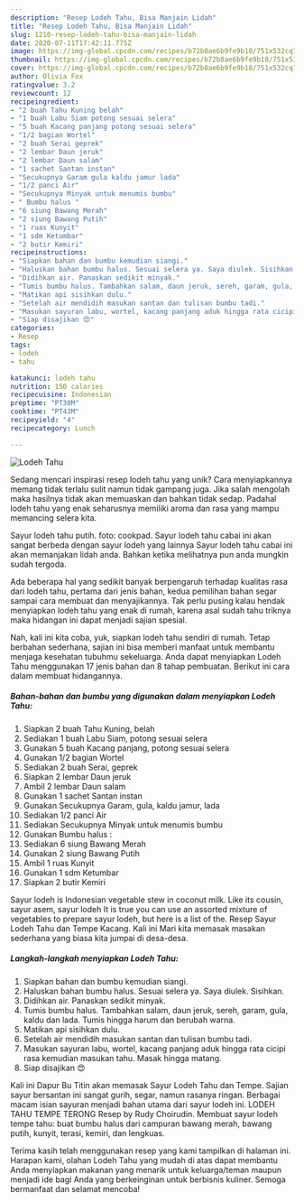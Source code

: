 ```yaml
---
description: "Resep Lodeh Tahu, Bisa Manjain Lidah"
title: "Resep Lodeh Tahu, Bisa Manjain Lidah"
slug: 1210-resep-lodeh-tahu-bisa-manjain-lidah
date: 2020-07-11T17:42:11.775Z
image: https://img-global.cpcdn.com/recipes/b72b8ae6b9fe9b18/751x532cq70/lodeh-tahu-foto-resep-utama.jpg
thumbnail: https://img-global.cpcdn.com/recipes/b72b8ae6b9fe9b18/751x532cq70/lodeh-tahu-foto-resep-utama.jpg
cover: https://img-global.cpcdn.com/recipes/b72b8ae6b9fe9b18/751x532cq70/lodeh-tahu-foto-resep-utama.jpg
author: Olivia Fox
ratingvalue: 3.2
reviewcount: 12
recipeingredient:
- "2 buah Tahu Kuning belah"
- "1 buah Labu Siam potong sesuai selera"
- "5 buah Kacang panjang potong sesuai selera"
- "1/2 bagian Wortel"
- "2 buah Serai geprek"
- "2 lembar Daun jeruk"
- "2 lembar Daun salam"
- "1 sachet Santan instan"
- "Secukupnya Garam gula kaldu jamur lada"
- "1/2 panci Air"
- "Secukupnya Minyak untuk menumis bumbu"
- " Bumbu halus "
- "6 siung Bawang Merah"
- "2 siung Bawang Putih"
- "1 ruas Kunyit"
- "1 sdm Ketumbar"
- "2 butir Kemiri"
recipeinstructions:
- "Siapkan bahan dan bumbu kemudian siangi."
- "Haluskan bahan bumbu halus. Sesuai selera ya. Saya diulek. Sisihkan."
- "Didihkan air. Panaskan sedikit minyak."
- "Tumis bumbu halus. Tambahkan salam, daun jeruk, sereh, garam, gula, kaldu dan lada. Tumis hingga harum dan berubah warna."
- "Matikan api sisihkan dulu."
- "Setelah air mendidih masukan santan dan tulisan bumbu tadi."
- "Masukan sayuran labu, wortel, kacang panjang aduk hingga rata cicipi rasa kemudian masukan tahu. Masak hingga matang."
- "Siap disajikan 😍"
categories:
- Resep
tags:
- lodeh
- tahu

katakunci: lodeh tahu 
nutrition: 150 calories
recipecuisine: Indonesian
preptime: "PT30M"
cooktime: "PT43M"
recipeyield: "4"
recipecategory: Lunch

---
```



![Lodeh Tahu](https://img-global.cpcdn.com/recipes/b72b8ae6b9fe9b18/751x532cq70/lodeh-tahu-foto-resep-utama.jpg)

Sedang mencari inspirasi resep lodeh tahu yang unik? Cara menyiapkannya memang tidak terlalu sulit namun tidak gampang juga. Jika salah mengolah maka hasilnya tidak akan memuaskan dan bahkan tidak sedap. Padahal lodeh tahu yang enak seharusnya memiliki aroma dan rasa yang mampu memancing selera kita.

Sayur lodeh tahu putih. foto: cookpad. Sayur lodeh tahu cabai ini akan sangat berbeda dengan sayur lodeh yang lainnya Sayur lodeh tahu cabai ini akan memanjakan lidah anda. Bahkan ketika melihatnya pun anda mungkin sudah tergoda.

Ada beberapa hal yang sedikit banyak berpengaruh terhadap kualitas rasa dari lodeh tahu, pertama dari jenis bahan, kedua pemilihan bahan segar sampai cara membuat dan menyajikannya. Tak perlu pusing kalau hendak menyiapkan lodeh tahu yang enak di rumah, karena asal sudah tahu triknya maka hidangan ini dapat menjadi sajian spesial.


Nah, kali ini kita coba, yuk, siapkan lodeh tahu sendiri di rumah. Tetap berbahan sederhana, sajian ini bisa memberi manfaat untuk membantu menjaga kesehatan tubuhmu sekeluarga. Anda dapat menyiapkan Lodeh Tahu menggunakan 17 jenis bahan dan 8 tahap pembuatan. Berikut ini cara dalam membuat hidangannya.

<!--inarticleads1-->

##### Bahan-bahan dan bumbu yang digunakan dalam menyiapkan Lodeh Tahu:

1. Siapkan 2 buah Tahu Kuning, belah
1. Sediakan 1 buah Labu Siam, potong sesuai selera
1. Gunakan 5 buah Kacang panjang, potong sesuai selera
1. Gunakan 1/2 bagian Wortel
1. Sediakan 2 buah Serai, geprek
1. Siapkan 2 lembar Daun jeruk
1. Ambil 2 lembar Daun salam
1. Gunakan 1 sachet Santan instan
1. Gunakan Secukupnya Garam, gula, kaldu jamur, lada
1. Sediakan 1/2 panci Air
1. Sediakan Secukupnya Minyak untuk menumis bumbu
1. Gunakan  Bumbu halus :
1. Sediakan 6 siung Bawang Merah
1. Gunakan 2 siung Bawang Putih
1. Ambil 1 ruas Kunyit
1. Gunakan 1 sdm Ketumbar
1. Siapkan 2 butir Kemiri


Sayur lodeh is Indonesian vegetable stew in coconut milk. Like its cousin, sayur asem, sayur lodeh It is true you can use an assorted mixture of vegetables to prepare sayur lodeh, but here is a list of the. Resep Sayur Lodeh Tahu dan Tempe Kacang. Kali ini Mari kita memasak masakan sederhana yang biasa kita jumpai di desa-desa. 

<!--inarticleads2-->

##### Langkah-langkah menyiapkan Lodeh Tahu:

1. Siapkan bahan dan bumbu kemudian siangi.
1. Haluskan bahan bumbu halus. Sesuai selera ya. Saya diulek. Sisihkan.
1. Didihkan air. Panaskan sedikit minyak.
1. Tumis bumbu halus. Tambahkan salam, daun jeruk, sereh, garam, gula, kaldu dan lada. Tumis hingga harum dan berubah warna.
1. Matikan api sisihkan dulu.
1. Setelah air mendidih masukan santan dan tulisan bumbu tadi.
1. Masukan sayuran labu, wortel, kacang panjang aduk hingga rata cicipi rasa kemudian masukan tahu. Masak hingga matang.
1. Siap disajikan 😍


Kali ini Dapur Bu Titin akan memasak Sayur Lodeh Tahu dan Tempe. Sajian sayur bersantan ini sangat gurih, segar, namun rasanya ringan. Berbagai macam isian sayuran menjadi bahan utama dari sayur lodeh ini. LODEH TAHU TEMPE TERONG Resep by Rudy Choirudin. Membuat sayur lodeh tempe tahu: buat bumbu halus dari campuran bawang merah, bawang putih, kunyit, terasi, kemiri, dan lengkuas. 

Terima kasih telah menggunakan resep yang kami tampilkan di halaman ini. Harapan kami, olahan Lodeh Tahu yang mudah di atas dapat membantu Anda menyiapkan makanan yang menarik untuk keluarga/teman maupun menjadi ide bagi Anda yang berkeinginan untuk berbisnis kuliner. Semoga bermanfaat dan selamat mencoba!
